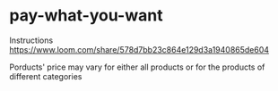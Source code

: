 # pay-what-you-want

Instructions
https://www.loom.com/share/578d7bb23c864e129d3a1940865de604


Porducts' price may vary for either all products or for the products of different categories
